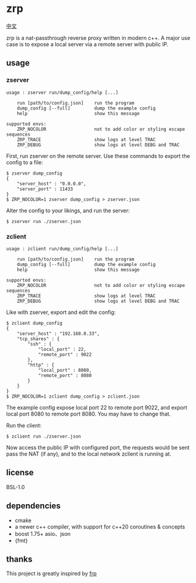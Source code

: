 
# zrp

[中文](README_zh_CN.md)

zrp is a nat-passthrough reverse proxy written in modern c++. A major use case is to expose a local server via a remote server with public IP.

## usage

### zserver

```
usage : zserver run/dump_config/help [...]

    run [path/to/config.json]    run the program
    dump_config [--full]         dump the example config
    help                         show this message

supported envs:
    ZRP_NOCOLOR                  not to add color or styling escape sequences
    ZRP_TRACE                    show logs at level TRAC
    ZRP_DEBUG                    show logs at level DEBG and TRAC

```

First, run zserver on the remote server. Use these commands to export the config to a file:

```
$ zserver dump_config
{
    "server_host" : "0.0.0.0",
    "server_port" : 11433
}
$ ZRP_NOCOLOR=1 zserver dump_config > zserver.json
```

Alter the config to your likings, and run the server:

```
$ zserver run ./zserver.json
```

### zclient

```
usage : zclient run/dump_config/help [...]

    run [path/to/config.json]    run the program
    dump_config [--full]         dump the example config
    help                         show this message

supported envs:
    ZRP_NOCOLOR                  not to add color or styling escape sequences
    ZRP_TRACE                    show logs at level TRAC
    ZRP_DEBUG                    show logs at level DEBG and TRAC

```

Like with zserver, export and edit the config:

```
$ zclient dump_config
{
    "server_host" : "192.168.0.33",
    "tcp_shares" : {
        "ssh" : {
            "local_port" : 22,
            "remote_port" : 9022
        },
        "http" : {
            "local_port" : 8080,
            "remote_port" : 8080
        }
    }
}
$ ZRP_NOCOLOR=1 zclient dump_config > zclient.json
```

The example config expose local port 22 to remote port 9022, and export local port 8080 to remote port 8080. You may have to change that.

Run the client:

```
$ zclient run ./zserver.json
```

Now access the public IP with configured port, the requests would be sent pass the NAT (if any), and to the local network zclient is running at.

## license

BSL-1.0

## dependencies

 * cmake
 * a newer c++ compiler, with support for c++20 coroutines & concepts
 * boost 1.75+ asio、json
 * {fmt}

## thanks

This project is greatly inspired by [frp](https://github.com/fatedier/frp)


